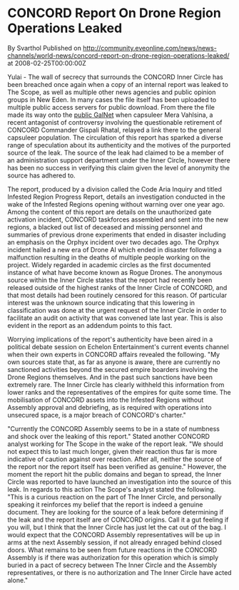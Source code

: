 # CONCORD Report On Drone Region Operations Leaked
By Svarthol
Published on http://community.eveonline.com/news/news-channels/world-news/concord-report-on-drone-region-operations-leaked/ at 2008-02-25T00:00:00Z

Yulai - The wall of secrecy that surrounds the CONCORD Inner Circle has been breached once again when a copy of an internal report was leaked to The Scope, as well as multiple other news agencies and public opinion groups in New Eden. In many cases the file itself has been uploaded to multiple public access servers for public download. From there the file made its way onto the [public GalNet](http://myeve.eve-online.com/ingameboard.asp?a=topic&threadID=710113) when capsuleer Mera Vahlsina, a recent antagonist of controversy involving the questionable retirement of CONCORD Commander Gispali Rhatal, relayed a link there to the general capsuleer population. The circulation of this report has sparked a diverse range of speculation about its authenticity and the motives of the purported source of the leak. The source of the leak had claimed to be a member of an administration support department under the Inner Circle, however there has been no success in verifying this claim given the level of anonymity the source has adhered to.

The report, produced by a division called the Code Aria Inquiry and titled Infested Region Progress Report, details an investigation conducted in the wake of the Infested Regions opening without warning over one year ago. Among the content of this report are details on the unauthorized gate activation incident, CONCORD taskforces assembled and sent into the new regions, a blacked out list of deceased and missing personnel and summaries of previous drone experiments that ended in disaster including an emphasis on the Orphyx incident over two decades ago. The Orphyx incident hailed a new era of Drone AI which ended in disaster following a malfunction resulting in the deaths of multiple people working on the project. Widely regarded in academic circles as the first documented instance of what have become known as Rogue Drones. The anonymous source within the Inner Circle states that the report had recently been released outside of the highest ranks of the Inner Circle of CONCORD, and that most details had been routinely censored for this reason. Of particular interest was the unknown source indicating that this lowering in classification was done at the urgent request of the Inner Circle in order to facilitate an audit on activity that was convened late last year. This is also evident in the report as an addendum points to this fact.

Worrying implications of the report's authenticity have been aired in a political debate session on Echelon Entertainment's current events channel when their own experts in CONCORD affairs revealed the following. "My own sources state that, as far as anyone is aware, there are currently no sanctioned activities beyond the secured empire boarders involving the Drone Regions themselves. And in the past such sanctions have been extremely rare. The Inner Circle has clearly withheld this information from lower ranks and the representatives of the empires for quite some time. The mobilisation of CONCORD assets into the Infested Regions without Assembly approval and debriefing, as is required with operations into unsecured space, is a major breach of CONCORD's charter."

"Currently the CONCORD Assembly seems to be in a state of numbness and shock over the leaking of this report." Stated another CONCORD analyst working for The Scope in the wake of the report leak. "We should not expect this to last much longer, given their reaction thus far is more indicative of caution against over reaction. After all, neither the source of the report nor the report itself has been verified as genuine." However, the moment the report hit the public domains and began to spread, the Inner Circle was reported to have launched an investigation into the source of this leak. In regards to this action The Scope's analyst stated the following. "This is a curious reaction on the part of The Inner Circle, and personally speaking it reinforces my belief that the report is indeed a genuine document. They are looking for the source of a leak before determining if the leak and the report itself are of CONCORD origins. Call it a gut feeling if you will, but I think that the Inner Circle has just let the cat out of the bag. I would expect that the CONCORD Assembly representatives will be up in arms at the next Assembly session, if not already enraged behind closed doors. What remains to be seen from future reactions in the CONCORD Assembly is if there was authorization for this operation which is simply buried in a pact of secrecy between The Inner Circle and the Assembly representatives, or there is no authorization and The Inner Circle have acted alone."

